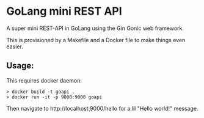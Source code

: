 # GoLang mini REST API
A super mini REST-API in GoLang using the Gin Gonic web framework.

This is provisioned by a Makefile and a Docker file to make things even easier.

## Usage:

This requires docker daemon:

```
> docker build -t goapi .
> docker run -it -p 9000:9000 goapi
```

Then navigate to http://localhost:9000/hello for a lil "Hello world!" message.
